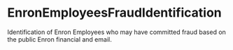 # EnronEmployeesFraudIdentification
Identification of Enron Employees who may have committed fraud based on the public Enron financial and email.
